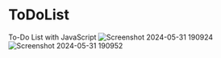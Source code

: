 # ToDoList
To-Do List with JavaScript
![Screenshot 2024-05-31 190924](https://github.com/itsjeetraval/ToDoList/assets/156601156/69342dc2-8672-44f4-9788-a329206ec184)
![Screenshot 2024-05-31 190952](https://github.com/itsjeetraval/ToDoList/assets/156601156/f5f9a307-6a59-4cde-b706-09019391e679)
